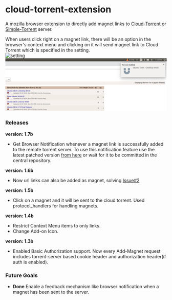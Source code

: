 # cloud-torrent-extension  

A mozilla browser extension to directly add magnet links to [Cloud-Torrent](https://github.com/jpillora/cloud-torrent) or [Simple-Torrent](https://github.com/boypt/simple-torrent) server.

When users click right on a magnet link, there will be an option in the browser's context menu and clicking on it will send magnet link to Cloud Torrent which is specified in the setting.  
![setting](setting_page.png)  
![Notification](screenshot_notification2.png)
### Releases  
**version: 1.7b**  
*	Get Browser Notification whenever a magnet link is successfully added to the remote torrent server. To use this notification feature use the latest patched version [from here](https://github.com/ketankr9/simple-torrent) or wait for it to be committed in the central repository.    

**version: 1.6b**  
* Now url links can also be added as magnet, solving [Issue#2](https://github.com/ketankr9/cloud-torrent-extension/issues/2)  

**version: 1.5b**
* Click on a magnet and it will be sent to the cloud torrent. Used protocol_handlers for handling magnets.  

**version: 1.4b**  
* Restrict Context Menu items to only links.
* Change Add-on Icon.  

**version: 1.3b**  
* Enabled Basic Authorization support. Now every Add-Magnet request includes torrent-server based cookie header and authorization header(if auth is enabled).  

### Future Goals  
* **Done** Enable a feedback mechanism like browser notification when a magnet has been sent to the server.  
